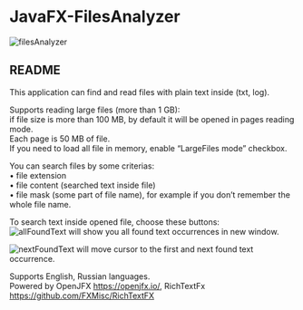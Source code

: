 # JavaFX-FilesAnalyzer
![filesAnalyzer](https://user-images.githubusercontent.com/49530516/79638723-bed29680-818f-11ea-8fab-17147dddeda6.jpg)
## README

This application can find and read files with plain text inside (txt, log).

Supports reading large files (more than 1 GB):  <br>
     if file size is more than 100 MB, by default it will be opened in pages reading mode. <br>
     Each page is 50 MB of file.  <br>
     If you need to load all file in memory, enable “LargeFiles mode” checkbox. <br>
        
You can search files by some criterias: <br>
    • file extension  <br>
    • file content (searched text inside file) <br>
    • file mask (some part of file name), for example if you don’t remember the whole file name. <br>
    
To search text inside opened file, choose these buttons: <br>
![allFoundText](https://user-images.githubusercontent.com/49530516/79639647-b3826980-8195-11ea-9607-02651bdc0b1a.jpg) 
will show you all found text occurrences in new window.<br>

![nextFoundText](https://user-images.githubusercontent.com/49530516/79639752-4fac7080-8196-11ea-957c-2fd07ef98fcf.jpg)
will move cursor to the first and next found text occurrence.<br>

Supports English, Russian languages. <br>
Powered by OpenJFX https://openjfx.io/, RichTextFx https://github.com/FXMisc/RichTextFX 
